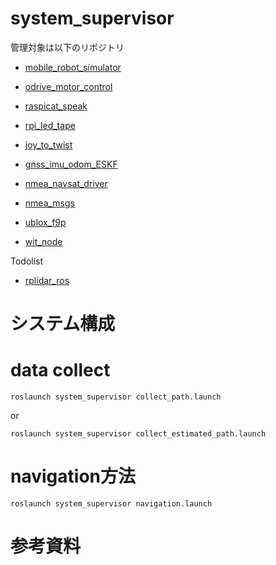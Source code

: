# system_supervisor

管理対象は以下のリポジトリ

- [mobile_robot_simulator](https://github.com/Arcanain/mobile_robot_simulator)  

- [odrive_motor_control](https://github.com/Arcanain/odrive_motor_control)  

- [raspicat_speak](https://github.com/Arcanain/raspicat_speak)  

- [rpi_led_tape](https://github.com/Arcanain/rpi_led_tape) 

- [joy_to_twist](https://github.com/TSUKUBA-CHALLENGE/joy_to_twist)  

- [gnss_imu_odom_ESKF](https://github.com/Arcanain/gnss_imu_odom_ESKF) 

- [nmea_navsat_driver](https://github.com/Arcanain/nmea_navsat_driver) 

- [nmea_msgs](https://github.com/Arcanain/nmea_msgs) 

- [ublox_f9p](https://github.com/Arcanain/ublox_f9p)  

- [wit_node](https://github.com/Arcanain/wit_node)  

Todolist

- [rplidar_ros](https://github.com/Arcanain/rplidar_ros)  

# システム構成

# data collect
```
roslaunch system_supervisor collect_path.launch 
```

or

```
roslaunch system_supervisor collect_estimated_path.launch 
```

# navigation方法
```
roslaunch system_supervisor navigation.launch 
```

# 参考資料
